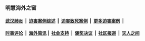 
### 明慧海外之窗

####  [武汉肺炎](indexes/365.md?t=02020600) &nbsp;|&nbsp;  [迫害案例综述](indexes/328.md?t=02020600) &nbsp;|&nbsp; [迫害致死案例](indexes/277.md?t=02020600)  &nbsp;|&nbsp; [更多迫害案例](indexes/81.md?t=02020600)  &nbsp;|&nbsp; 
####  [时事评论](indexes/251.md?t=02020600) &nbsp;|&nbsp; [海外简讯](indexes/245.md?t=02020600)&nbsp;|&nbsp;  [社会支持](indexes/140.md?t=02020600) &nbsp;|&nbsp; [褒奖决议](indexes/282.md?t=02020600) &nbsp;|&nbsp; [社区报道](indexes/91.md?t=02020600)  &nbsp;|&nbsp; [天人之间](indexes/78.md?t=02020600) 

